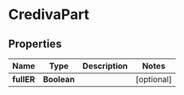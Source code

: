 
# CredivaPart

## Properties
Name | Type | Description | Notes
------------ | ------------- | ------------- | -------------
**fullER** | **Boolean** |  |  [optional]



